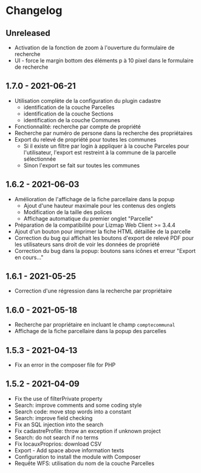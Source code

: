 # Changelog

## Unreleased

* Activation de la fonction de zoom à l'ouverture du formulaire de recherche
* UI - force le margin bottom des éléments p à 10 pixel dans le formulaire de recherche

## 1.7.0 - 2021-06-21

* Utilisation complète de la configuration du plugin cadastre
  - identification de la couche Parcelles
  - identification de la couche Sections
  - identification de la couche Communes
* Fonctionnalité: recherche par compte de propriété
* Recherche par numéro de persone dans la recherche des propriétaires
* Export du relevé de propriété pour toutes les communes
  - Si il existe un filtre par login à appliquer à la couche Parceles pour l'utilisateur, l'export est restreint à la commune de la parcelle sélectionnée
  - Sinon l'export se fait sur toutes les communes

## 1.6.2 - 2021-06-03

* Amélioration de l'affichage de la fiche parcellaire dans la popup
  - Ajout d'une hauteur maximale pour les contenus des onglets
  - Modification de la taille des polices
  - Affichage automatique du premier onglet "Parcelle"
* Préparation de la compatibilité pour Lizmap Web Client >= 3.4.4
* Ajout d'un bouton pour imprimer la fiche HTML détaillée de la parcelle
* Correction du bug qui affichait les boutons d'export de relevé PDF pour les utilisateurs sans droit de voir les données de propriété
* Correction du bug dans la popup: boutons sans icônes et erreur "Export en cours..."

## 1.6.1 - 2021-05-25

* Correction d'une régression dans la recherche par propriétaire

## 1.6.0 - 2021-05-18

* Recherche par propriétaire en incluant le champ `comptecommunal`
* Affichage de la fiche parcellaire dans la popup des parcelles

## 1.5.3 - 2021-04-13

* Fix an error in the composer file for PHP

## 1.5.2 - 2021-04-09

* Fix the use of filterPrivate property
* Search: improve comments and some coding style
* Search code: move stop words into a constant
* Search: improve field checking
* Fix an SQL injection into the search
* Fix cadastreProfile: throw an exception if unknown project
* Search: do not search if no terms
* Fix locauxProprios: download CSV
* Export - Add space above information texts
* Configuration to install the module with Composer
* Requête WFS: utilisation du nom de la couche Parcelles
